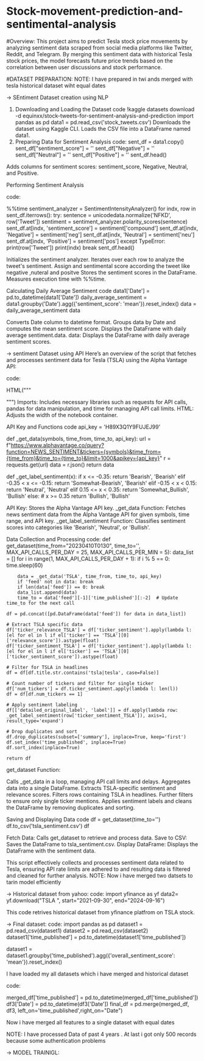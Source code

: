 # Stock-movement-prediction-and-sentimental-analysis
#Overview:
This project aims to predict Tesla stock price movements by analyzing sentiment data scraped from social media platforms like Twitter, Reddit, and Telegram. By merging this sentiment data with historical Tesla stock prices, the model forecasts future price trends based on the correlation between user discussions and stock performance.

#DATASET PREPARATION:
NOTE: I have prepared in twi ands merged with tesla historical dataset wiht equal dates 

-> SEntiment  Dataset creation using NLP
1. Downloading and Loading the Dataset
 code
!kaggle datasets download -d equinxx/stock-tweets-for-sentiment-analysis-and-prediction
import pandas as pd
data1 = pd.read_csv('stock_tweets.csv')
Downloads the dataset using Kaggle CLI.
Loads the CSV file into a DataFrame named data1.
2. Preparing Data for Sentiment Analysis
code:
sent_df = data1.copy()
sent_df["sentiment_score"] = ''
sent_df["Negative"] = ''
sent_df["Neutral"] = ''
sent_df["Positive"] = ''
sent_df.head()

Adds columns for sentiment scores: sentiment_score, Negative, Neutral, and Positive.

 Performing Sentiment Analysis
 
 code:

%%time
sentiment_analyzer = SentimentIntensityAnalyzer()
for indx, row in sent_df.iterrows():
    try:
        sentence = unicodedata.normalize('NFKD', row['Tweet'])
        sentiment = sentiment_analyzer.polarity_scores(sentence)
        sent_df.at[indx, 'sentiment_score'] = sentiment['compound']
        sent_df.at[indx, 'Negative'] = sentiment['neg']
        sent_df.at[indx, 'Neutral'] = sentiment['neu']
        sent_df.at[indx, 'Positive'] = sentiment['pos']
    except TypeError:
        print(row['Tweet'])
        print(indx)
        break
sent_df.head()

Initializes the sentiment analyzer.
Iterates over each row to analyze the tweet's sentiment. 
Assign and sentimental score according the tweet like negative ,nuteral and positve
Stores the sentiment scores in the DataFrame.
Measures execution time with %%time.

Calculating Daily Average Sentiment
code
data1['Date'] = pd.to_datetime(data1['Date'])
daily_average_sentiment = data1.groupby('Date').agg({'sentiment_score': 'mean'}).reset_index()
data = daily_average_sentiment
data

Converts Date column to datetime format.
Groups data by Date and computes the mean sentiment score.
Displays the DataFrame with daily average sentiment.data.
data: Displays the DataFrame with daily average sentiment scores.

-> sentiment Dataset using API
Here’s an overview of the script that fetches and processes sentiment data for Tesla (TSLA) using the Alpha Vantage API:

code:

HTML("""
<style>
.container { width:100% !important; }
</style>
""")
Imports: Includes necessary libraries such as requests for API calls, pandas for data manipulation, and time for managing API call limits.
HTML: Adjusts the width of the notebook container.

 API Key and Functions
code
api_key = 'H89X3Q1Y9FUJEJ99'

def _get_data(symbols, time_from, time_to, api_key):
    url = f"https://www.alphavantage.co/query?function=NEWS_SENTIMENT&tickers={symbols}&time_from={time_from}&time_to={time_to}&limit=1000&apikey={api_key}"
    r = requests.get(url)
    data = r.json()
    return data

def _get_label_sentiment(x):
    if x <= -0.35:
        return 'Bearish', 'Bearish'
    elif -0.35 < x <= -0.15:
        return 'Somewhat-Bearish', 'Bearish'
    elif -0.15 < x < 0.15:
        return 'Neutral', 'Neutral'
    elif 0.15 <= x < 0.35:
        return 'Somewhat_Bullish', 'Bullish'
    else:  # x >= 0.35
        return 'Bullish', 'Bullish'

API Key: Stores the Alpha Vantage API key.
_get_data Function: Fetches news sentiment data from the Alpha Vantage API for given symbols, time range, and API key.
_get_label_sentiment Function: Classifies sentiment scores into categories like 'Bearish', 'Neutral', or 'Bullish'.

 Data Collection and Processing
code:
def get_dataset(time_from="20230410T0130", time_to='', MAX_API_CALLS_PER_DAY = 25, MAX_API_CALLS_PER_MIN = 5):
    data_list = []
    for i in range(1, MAX_API_CALLS_PER_DAY + 1):
        if i % 5 == 0:
            time.sleep(60)

        data = _get_data('TSLA', time_from, time_to, api_key)
        if 'feed' not in data: break
        if len(data['feed']) == 0: break
        data_list.append(data)
        time_to = data['feed'][-1]['time_published'][:-2]  # Update time_to for the next call

    df = pd.concat([pd.DataFrame(data['feed']) for data in data_list])
    
    # Extract TSLA specific data
    df['ticker_relevance_TSLA'] = df['ticker_sentiment'].apply(lambda l: [el for el in l if el['ticker'] == 'TSLA'][0]['relevance_score']).astype(float)
    df['ticker_sentiment_TSLA'] = df['ticker_sentiment'].apply(lambda l: [el for el in l if el['ticker'] == 'TSLA'][0]['ticker_sentiment_score']).astype(float)
    
    # Filter for TSLA in headlines
    df = df[df.title.str.contains('tsla|tesla', case=False)]
    
    # Count number of tickers and filter for single ticker
    df['num_tickers'] = df.ticker_sentiment.apply(lambda l: len(l))
    df = df[df.num_tickers == 1]
    
    # Apply sentiment labeling
    df[['detailed_original_label', 'label']] = df.apply(lambda row: _get_label_sentiment(row['ticker_sentiment_TSLA']), axis=1, result_type='expand')
    
    # Drop duplicates and sort
    df.drop_duplicates(subset=['summary'], inplace=True, keep='first')
    df.set_index('time_published', inplace=True)
    df.sort_index(inplace=True)
    
    return df
get_dataset Function:

Calls _get_data in a loop, managing API call limits and delays.
Aggregates data into a single DataFrame.
Extracts TSLA-specific sentiment and relevance scores.
Filters rows containing TSLA in headlines.
Further filters to ensure only single ticker mentions.
Applies sentiment labels and cleans the DataFrame by removing duplicates and sorting.

 Saving and Displaying Data
 code
df = get_dataset(time_to='')
df.to_csv('tsla_sentiment.csv')
df

Fetch Data: Calls get_dataset to retrieve and process data.
Save to CSV: Saves the DataFrame to tsla_sentiment.csv.
Display DataFrame: Displays the DataFrame with the sentiment data.

This script effectively collects and processes sentiment data related to Tesla, ensuring API rate limits are adhered to and resulting data is filtered and cleaned for further analysis.
NOTE: Now i have merged two datsets to tarin model efficiently

-> Historical dataset from yahoo:
code:
import yfinance as yf
data2= yf.download("TSLA  ", start="2021-09-30", end="2024-09-16")

This code retrives historical  dataset from yfinance platfrom on TSLA stock.

-> Final dataset:
code:
import pandas as pd
dataset1 = pd.read_csv(dataset1)
dataset2 = pd.read_csv(dataset2)
dataset1['time_published'] = pd.to_datetime(dataset1['time_published'])

dataset1 = dataset1.groupby('time_published').agg({'overall_sentiment_score': 'mean'}).reset_index()

I have loaded my all datasets which i have merged and historical dataset

code:

merged_df['time_published'] = pd.to_datetime(merged_df['time_published'])
df3['Date'] = pd.to_datetime(df3['Date'])
final_df = pd.merge(merged_df, df3, left_on='time_published',right_on="Date")

Now i have merged all features to a single dataset  with equal dates

NOTE: I have processed Data of past 4 years . At last i got only 500 records because some authentication problems

-> MODEL TRAINIGL:
